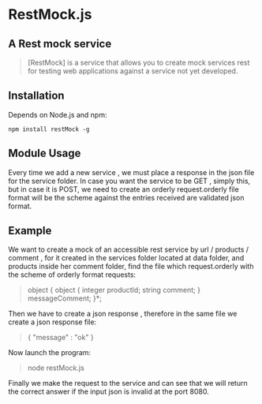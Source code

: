 RestMock.js
==========

A Rest mock service
------------------------------------------------------
> [RestMock] is a service that allows you to create mock services rest for testing web applications against a service not yet developed.

Installation
----
Depends on Node.js and npm:

    npm install restMock -g

Module Usage
-----
Every time we add a new service , we must place a response in the json file for the service folder.
In case you want the service to be GET , simply this, but in case it is POST, we need to create an orderly request.orderly file format will be the scheme against the entries received are validated json format. 

Example
-----
We want to create a mock of an accessible rest service by url / products / comment , for it created in the services folder located at data folder, and products inside her comment folder, find the file which request.orderly with the scheme of orderly format requests:
> object {
  object {
    integer productId;
    string comment;
  } messageComment;
}*;

Then we have to create a json response , therefore in the same file we create a json response file:
>{
    "message" : "ok"
}

Now launch the program:
>node restMock.js

Finally we make the request to the service and can see that we will return the correct answer if the input json is invalid at the port 8080.
